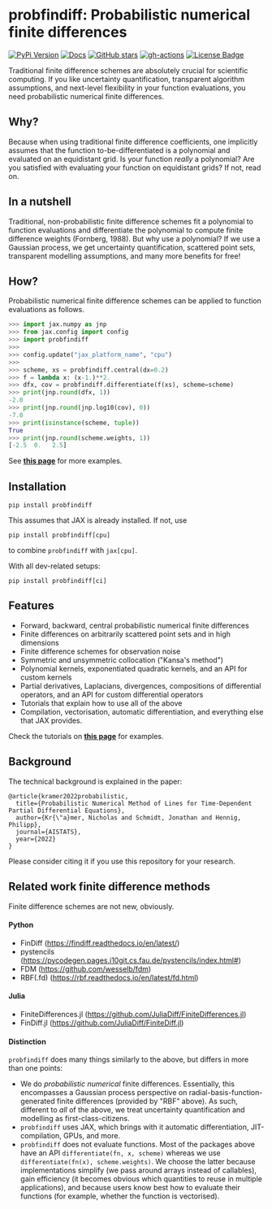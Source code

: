# probfindiff: Probabilistic numerical finite differences

[![PyPi Version](https://img.shields.io/pypi/v/probfindiff.svg?style=flat-square)](https://pypi.org/project/probfindiff/)
[![Docs](https://readthedocs.org/projects/pip/badge/?version=latest&style=flat-square)](https://github.com/pnkraemer/probfindiff)
[![GitHub stars](https://img.shields.io/github/stars/pnkraemer/probfindiff.svg?style=flat-square&logo=github&label=Stars&logoColor=white)](https://github.com/pnkraemer/probfindiff)
[![gh-actions](https://img.shields.io/github/workflow/status/pnkraemer/probfindiff/ci?style=flat-square)](https://github.com/pnkraemer/probfindiff/actions?query=workflow%3Aci)
<a href="https://github.com/pnkraemer/probfindiff/blob/master/LICENSE"><img src="https://img.shields.io/github/license/pnkraemer/probfindiff?style=flat-square&color=2b9348" alt="License Badge"/></a>


Traditional finite difference schemes are absolutely crucial for scientific computing.
If you like uncertainty quantification, transparent algorithm assumptions, and next-level flexibility in your function evaluations, you need probabilistic numerical finite differences.

## Why?
Because when using traditional finite difference coefficients, one implicitly assumes that the function to-be-differentiated is a polynomial and evaluated on an equidistant grid.
Is your function _really_ a polynomial? Are you satisfied with evaluating your function on equidistant grids?
If not, read on.


## In a nutshell
Traditional, non-probabilistic finite difference schemes fit a polynomial to function evaluations and differentiate the polynomial to compute finite difference weights (Fornberg, 1988).
But why use a polynomial? 
If we use a Gaussian process, we get uncertainty quantification, scattered point sets, transparent modelling assumptions, and many more benefits for free!




## How?
Probabilistic numerical finite difference schemes can be applied to function evaluations as follows.
```python
>>> import jax.numpy as jnp
>>> from jax.config import config
>>> import probfindiff
>>>
>>> config.update("jax_platform_name", "cpu")
>>>
>>> scheme, xs = probfindiff.central(dx=0.2)
>>> f = lambda x: (x-1.)**2.
>>> dfx, cov = probfindiff.differentiate(f(xs), scheme=scheme)
>>> print(jnp.round(dfx, 1))
-2.0
>>> print(jnp.round(jnp.log10(cov), 0))
-7.0
>>> print(isinstance(scheme, tuple))
True
>>> print(jnp.round(scheme.weights, 1))
[-2.5  0.   2.5]
```
See [**this page**](https://probfindiff.readthedocs.io/en/latest/notebooks/getting_started/quickstart.html) for more examples.


## Installation

```commandline
pip install probfindiff
```
This assumes that JAX is already installed. If not, use
```commandline
pip install probfindiff[cpu]
```
to combine `probfindiff` with `jax[cpu]`.


With all dev-related setups:
```commandline
pip install probfindiff[ci]
```

## Features
* Forward, backward, central probabilistic numerical finite differences
* Finite differences on arbitrarily scattered point sets and in high dimensions
* Finite difference schemes for observation noise
* Symmetric and unsymmetric collocation ("Kansa's method")
* Polynomial kernels, exponentiated quadratic kernels, and an API for custom kernels
* Partial derivatives, Laplacians, divergences, compositions of differential operators, and an API for custom differential operators
* Tutorials that explain how to use all of the above
* Compilation, vectorisation, automatic differentiation, and everything else that JAX provides.

Check the tutorials on [**this page**](https://probfindiff.readthedocs.io/en/latest/) for examples.



## Background
The technical background is explained in the paper:
```
@article{kramer2022probabilistic,
  title={Probabilistic Numerical Method of Lines for Time-Dependent Partial Differential Equations},
  author={Kr{\"a}mer, Nicholas and Schmidt, Jonathan and Hennig, Philipp},
  journal={AISTATS},
  year={2022}
}
```
Please consider citing it if you use this repository for your research.

## Related work finite difference methods
Finite difference schemes are not new, obviously.

#### Python

* FinDiff (https://findiff.readthedocs.io/en/latest/)
* pystencils (https://pycodegen.pages.i10git.cs.fau.de/pystencils/index.html#)
* FDM (https://github.com/wesselb/fdm)
* RBF(.fd) (https://rbf.readthedocs.io/en/latest/fd.html)

#### Julia

* FiniteDifferences.jl (https://github.com/JuliaDiff/FiniteDifferences.jl)
* FinDiff.jl (https://github.com/JuliaDiff/FiniteDiff.jl)

#### Distinction

`probfindiff` does many things similarly to the above, but differs in more than one points:

* We do _probabilistic numerical_ finite differences.
  Essentially, this encompasses a Gaussian process perspective
  on radial-basis-function-generated finite differences (provided by "RBF" above).
  As such, different to _all_ of the above, we treat uncertainty quantification and modelling
  as first-class-citizens.
* `probfindiff` uses JAX, which brings with it automatic differentiation, JIT-compilation, GPUs, and more.
* `probfindiff` does not evaluate functions. Most of the packages above have an API
  `differentiate(fn, x, scheme)` whereas we use `differentiate(fn(x), scheme.weights)`.
  We choose the latter because implementations simplify (we pass around arrays instead of callables),
  gain efficiency (it becomes obvious which quantities to reuse in multiple applications),
  and because users know best how to evaluate their functions (for example, whether the function is vectorised).

